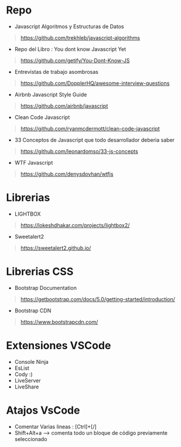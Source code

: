 # Repo

* Javascript Algoritmos y Estructuras de Datos
> https://github.com/trekhleb/javascript-algorithms

* Repo del Libro : You dont know Javascript Yet
> https://github.com/getify/You-Dont-Know-JS

* Entrevistas de trabajo asombrosas
> https://github.com/DopplerHQ/awesome-interview-questions

* Airbnb Javascript Style Guide
> https://github.com/airbnb/javascript

* Clean Code Javascript
> https://github.com/ryanmcdermott/clean-code-javascript

* 33 Conceptos de Javascript que todo desarrollador deberia saber
> https://github.com/leonardomso/33-js-concepts

* WTF Javascript
> https://github.com/denysdovhan/wtfjs

# Librerias

* LIGHTBOX
> https://lokeshdhakar.com/projects/lightbox2/

* Sweetalert2
> https://sweetalert2.github.io/

# Librerias CSS

* Bootstrap Documentation
> https://getbootstrap.com/docs/5.0/getting-started/introduction/

* Bootstrap CDN
> https://www.bootstrapcdn.com/

# Extensiones VSCode

* Console Ninja
* EsList
* Cody :)
* LiveServer
* LiveShare

# Atajos VsCode

* Comentar Varias lineas : [Ctrl]+[/]
* Shift+Alt+a  --> comenta todo un bloque de código previamente seleccionado
